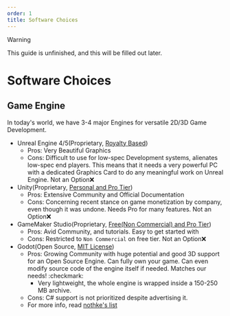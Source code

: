 ```yaml
---
order: 1
title: Software Choices
---
```

> [!WARNING]
> This guide is unfinished, and this will be filled out later.

# Software Choices
## Game Engine

In today's world, we have 3-4 major Engines for versatile 2D/3D Game Development.
- Unreal Engine 4/5(Proprietary, [Royalty Based](https://www.unrealengine.com/en-US/license))
    - Pros: Very Beautiful Graphics
    - Cons: Difficult to use for low-spec Development systems, alienates low-spec end players. This means that it needs a very powerful PC with a dedicated Graphics Card to do any meaningful work on Unreal Engine. Not an Option❌
- Unity(Proprietary, [Personal and Pro Tier](https://unity.com/products/pricing-updates))
    - Pros: Extensive Community and Official Documentation
    - Cons: Concerning recent stance on game monetization by company, even though it was undone. Needs Pro for many features. Not an Option❌
- GameMaker Studio(Proprietary, [Free(Non Commercial) and Pro Tier](https://gamemaker.io/en/get))
    - Pros: Avid Community, and tutorials. Easy to get started with
    - Cons: Restricted to `Non Commercial` on free tier. Not an Option❌
- Godot(Open Source, [MIT License](https://github.com/godotengine/godot/blob/master/LICENSE.txt))
    - Pros: Growing Community with huge potential and good 3D support for an Open Source Engine. Can fully own your game. Can even modify source code of the engine itself if needed. Matches our needs! :checkmark:
        - Very lightweight, the whole engine is wrapped inside a 150-250 MB archive.
    - Cons: C# support is not prioritized despite advertising it. 
    - For more info, read [nothke's list](https://gist.github.com/nothke/a3ba1d26668e33955b5ed44b59c67c3f)